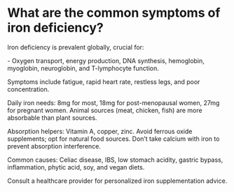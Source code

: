 # What are the common symptoms of iron deficiency?

Iron deficiency is prevalent globally, crucial for:

\- Oxygen transport, energy production, DNA synthesis, hemoglobin, myoglobin, neuroglobin, and T-lymphocyte function.

Symptoms include fatigue, rapid heart rate, restless legs, and poor concentration.

Daily iron needs: 8mg for most, 18mg for post-menopausal women, 27mg for pregnant women. Animal sources (meat, chicken, fish) are more absorbable than plant sources.

Absorption helpers: Vitamin A, copper, zinc. Avoid ferrous oxide supplements; opt for natural food sources. Don’t take calcium with iron to prevent absorption interference.

Common causes: Celiac disease, IBS, low stomach acidity, gastric bypass, inflammation, phytic acid, soy, and vegan diets.

Consult a healthcare provider for personalized iron supplementation advice.